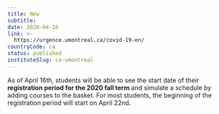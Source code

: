 ```yaml
---
title: New
subtitle: 
date: 2020-04-16
link: >-
  https://urgence.umontreal.ca/covid-19-en/
countryCode: ca
status: published
instituteSlug: ca-umontreal
---
```

As of April 16th, students will be able to see the start date of their **registration period for the 2020 fall term** and simulate a schedule by adding courses to the basket. For most students, the beginning of the registration period will start on April 22nd.
